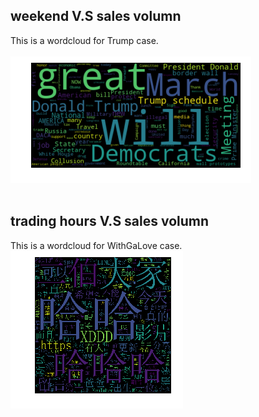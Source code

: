 ## weekend V.S sales volumn
This is a wordcloud for Trump case.
<br>
<br>
![png](./picture/week4_eng.png)<br><br>

## trading hours V.S sales volumn
This is a wordcloud for WithGaLove case.
<br>
![png](./picture/wekk4_chs.png)<br><br>
<br><br>
